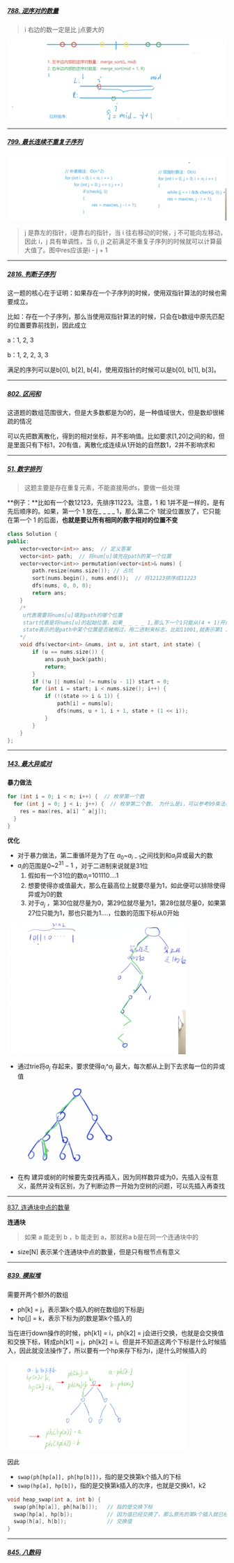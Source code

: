 ##### [788. 逆序对的数量](https://www.acwing.com/problem/content/790/)

> i 右边的数一定是比 j点要大的

![the_first_reversePair](../src/algorithm/the_first_reversePair.png)

----

##### [799. 最长连续不重复子序列](https://www.acwing.com/problem/content/801/)

![third_notRepeat](../src/algorithm/third_notRepeat.png)

> j 是靠左的指针，i是靠右的指针，当 i 往右移动的时候，j 不可能向左移动，因此 i，j 具有单调性，当 (i, j) 之前满足不重复子序列的时候就可以计算最大值了。图中res应该是i - j + 1

----

##### [2816. 判断子序列](https://www.acwing.com/problem/content/2818/)

这一题的核心在于证明：如果存在一个子序列的时候，使用双指针算法的时候也需要成立。

比如：存在一个子序列，那么当使用双指针算法的时候，只会在b数组中原先匹配的位置要靠前找到，因此成立

a：1, 2, 3

b：1, 2, 2, 3, 3

满足的序列可以是b[0], b[2], b[4]，使用双指针的时候可以是b[0], b[1], b[3]。

----

##### [802. 区间和](https://www.acwing.com/problem/content/804/)

这道题的数组范围很大，但是大多数都是为0的，是一种值域很大，但是数却很稀疏的情况

可以先把数离散化，得到的相对坐标，并不影响值。比如要求[1,20]之间的和，但是里面只有下标1，20有值，离散化成连续从1开始的自然数1，2并不影响求和

----

##### [51. 数字排列](https://www.acwing.com/problem/content/47/)

> 这题主要是存在重复元素，不能直接用dfs，要做一些处理

**例子：**比如有一个数12123，先排序11223。注意，1 和 1并不是一样的，是有先后顺序的。如果，第一个 1 放在_ _ _ _ 1，那么第二个 1就没位置放了，它只能在第一个 1 的后面，**也就是要让所有相同的数字相对的位置不变**

```c++
class Solution {
public:
    vector<vector<int>> ans;  // 定义答案
    vector<int> path;  // 将num[u]填充在path的某一个位置
    vector<vector<int>> permutation(vector<int>& nums) {
        path.resize(nums.size()); // 占坑
        sort(nums.begin(), nums.end());  // 将12123排序成11223
        dfs(nums, 0, 0, 0);
        return ans;
    }
    /*
   	 u代表需要将nums[u]填到path的哪个位置
   	 start代表是将nums[u]的起始位置，如果_ _ _ _ 1,那么下一个1只能从(4 + 1)开始找位置
   	 state表示的是path中某个位置是否被用过，用二进制来标志，比如11001,就表示第1 2 5的位置被用过了
    */
    void dfs(vector<int> &nums, int u, int start, int state) {
        if (u == nums.size()) {
            ans.push_back(path);
            return;
        }
        if (!u || nums[u] != nums[u - 1]) start = 0;
        for (int i = start; i < nums.size(); i++) {
            if (!(state >> i & 1)) {
                path[i] = nums[u];
                dfs(nums, u + 1, i + 1, state + (1 << i));
            }
        }
    }
};
```

----

##### [143. 最大异或对](acwing.com/problem/content/145/)

**暴力做法**

```c++
for (int i = 0; i < n; i++) {  // 枚举第一个数
  for (int j = 0; j < i; j++) {  // 枚举第二个数， 为什么是i，可以参考99乘法表1*1 2*1 2*2 3*1 3*2 3*3 4*1...
    res = max(res, a[i] ^ a[j]);    
  }
}
```

**优化**

- 对于暴力做法，第二重循环是为了在 $a_0$~$a_{i-1}$之间找到和$a_i$异或最大的数	
- $a_i$的范围是0~$2^{31}-1$ ，对于二进制来说就是31位
  1. 假如有一个31位的数$a_i$=$101110....1$
  2. 想要使得亦或值最大，那么在最高位上就要尽量为1，如此便可以排除使得异或为0的数
  3. 对于$a_j$ ，第30位就尽量为0，第29位就尽量为1，第28位就尽量0，如果第27位只能为1，那也只能为1....，位数的范围下标从0开始

<img src="../src/algorithm/forth_trieOr.png" alt="forth_trieOr" style="zoom:40%;" />

- 通过trie将$a_j$ 存起来，要求使得$a_i$^$a_j$ 最大，每次都从上到下去求每一位的异或值

<img src="../src/algorithm/forth_trieOr2.png" alt="trieOr" style="zoom:40%;" />

- 在构 建异或树的时候要先查找再插入，因为同样数异或为0，先插入没有意义，虽然并没有区别，为了判断边界一开始为空树的问题，可以先插入再查找

----

[837. 连通块中点的数量](https://www.acwing.com/problem/content/839/)

**连通块**

> 如果 a 能走到 b ，b 能走到 a，那就称a b是在同一个连通块中的

- size[N] 表示某个连通块中点的数量，但是只有根节点有意义

---

##### [839. 模拟堆](https://www.acwing.com/problem/content/841/)

需要开两个额外的数组

- ph[k] = j，表示第k个插入的树在数组的下标是j
- hp[j] = k，表示下标为j的数是第k个插入的

当在进行down操作的时候，ph[k1] = i，ph[k2] = j会进行交换，也就是会交换值和交换下标，转成ph[k1] = j，ph[k2] = i。但是并不知道这两个下标是什么时候插入，因此就没法操作了，所以要有一个hp来存下标为i，j是什么时候插入的

<img src="../src/algorithm/forth_heap3.png" alt="forth_heap3" style="zoom:40%;" />

因此

- `swap(ph[hp[a]], ph[hp[b]])`，指的是交换第k个插入的下标
- `swap(hp[a], hp[b])`，指的是交换第k插入的次序，也就是交换k1，k2

```c++
void heap_swap(int a, int b) {
  swap(ph[hp[a]], ph[ha[b]]);   // 指的是交换下标
  swap(hp[a], hp[b]);           // 因为值已经交换了，那么原先的第k个插入就已经不适用了，所以需要交换它们的插入次序
  swap(h[a], h[b]);             // 交换值
}
```

---

##### [845. 八数码](https://www.acwing.com/problem/content/847/)











